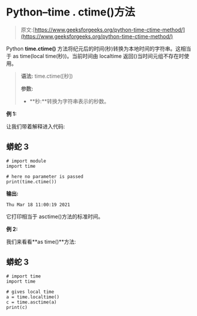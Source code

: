 # Python–time . ctime()方法

> 原文:[https://www.geeksforgeeks.org/python-time-ctime-method/](https://www.geeksforgeeks.org/python-time-ctime-method/)

Python **time.ctime()** 方法将纪元后的时间(秒)转换为本地时间的字符串。这相当于 as time(local time(秒))。当前时间由 localtime 返回()当时间元组不存在时使用。

> **语法:** time.ctime([秒])
> 
> **参数:**
> 
> *   **秒:**转换为字符串表示的秒数。

**例 1:**

让我们带着解释进入代码:

## 蟒蛇 3

```
# import module
import time

# here no parameter is passed
print(time.ctime())
```

**输出:**

```
Thu Mar 18 11:00:19 2021
```

它打印相当于 asctime()方法的标准时间。

**例 2:**

我们来看看**as time()**方法:

## 蟒蛇 3

```
# import time
import time

# gives local time
a = time.localtime() 
c = time.asctime(a)
print(c)
```